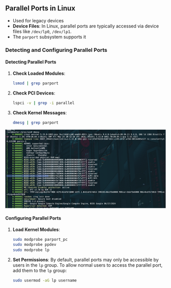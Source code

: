 ## Parallel Ports in Linux

- Used for legacy devices
- **Device Files**: In Linux, parallel ports are typically accessed via device files like `/dev/lp0`, `/dev/lp1`.
-  The `parport` subsystem supports it

### Detecting and Configuring Parallel Ports

#### Detecting Parallel Ports
1. **Check Loaded Modules**:
   ```bash
   lsmod | grep parport
   ```

2. **Check PCI Devices**:
   ```bash
   lspci -v | grep -i parallel
   ```

3. **Check Kernel Messages**:
   ```bash
   dmesg | grep parport
   ```
![alt text](image-3.png)
#### Configuring Parallel Ports

1. **Load Kernel Modules**:
   ```bash
   sudo modprobe parport_pc
   sudo modprobe ppdev
   sudo modprobe lp
   ```

2. **Set Permissions**:
   By default, parallel ports may only be accessible by users in the `lp` group. To allow normal users to access the parallel port, add them to the `lp` group:
   ```bash
   sudo usermod -aG lp username
   ```



